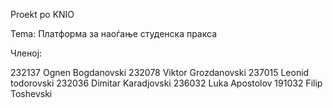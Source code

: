 Proekt po KNIO 

Tema: Платформа за наоѓање студенска пракса

Членој:

232137 Ognen Bogdanovski
232078 Viktor Grozdanovski
237015 Leonid todorovski
232036 Dimitar Karadjovski 
236032 Luka Apostolov
191032 Filip Toshevski
